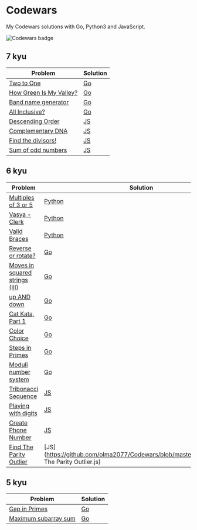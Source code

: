 # Codewars
My Codewars solutions with Go, Python3 and JavaScript.

![Codewars badge](https://www.codewars.com/users/Oleg%20Matviichuk/badges/large)

## 7 kyu

| Problem  | Solution |
| --- | --- |
| [Two to One](https://www.codewars.com/kata/5656b6906de340bd1b0000ac) | [Go](https://github.com/olma2077/Codewars/blob/master/Go/Two%20to%20One.go) |
| [How Green Is My Valley?](https://www.codewars.com/kata/56e3cd1d93c3d940e50006a4) | [Go](https://github.com/olma2077/Codewars/blob/master/Go/How%20Green%20Is%20My%20Valley.go) |
| [Band name generator](https://www.codewars.com/kata/59727ff285281a44e3000011) | [Go](https://github.com/olma2077/Codewars/blob/master/Go/Band%20name%20generator.go) |
| [All Inclusive?](https://www.codewars.com/kata/5700c9acc1555755be00027e) | [Go](https://github.com/olma2077/Codewars/blob/master/Go/All%20Inclusive.go) |
| [Descending Order](https://www.codewars.com/kata/5467e4d82edf8bbf40000155) | [JS](https://github.com/olma2077/Codewars/blob/master/JavaScript/Descending%20Order.js) |
| [Complementary DNA](https://www.codewars.com/kata/554e4a2f232cdd87d9000038) | [JS](https://github.com/olma2077/Codewars/blob/master/JavaScript/Complementary%20DNA.js) |
| [Find the divisors!](https://www.codewars.com/kata/544aed4c4a30184e960010f4) | [JS](https://github.com/olma2077/Codewars/blob/master/JavaScript/Find%20the%20divisors.js) |
| [Sum of odd numbers](https://www.codewars.com/kata/55fd2d567d94ac3bc9000064) | [JS](https://github.com/olma2077/Codewars/blob/master/JavaScript/Sum%20of%20odd%20numbers.js) |

## 6 kyu

| Problem | Solution |
| --- | --- |
| [Multiples of 3 or 5](https://www.codewars.com/kata/514b92a657cdc65150000006) | [Python](https://github.com/olma2077/Codewars/blob/master/Python3/Multiples%20of%203%20or%205.py) |
| [Vasya - Clerk](https://www.codewars.com/kata/555615a77ebc7c2c8a0000b8) | [Python](https://github.com/olma2077/Codewars/blob/master/Python3/Vasya%20-%20Clerk.py) |
| [Valid Braces](https://www.codewars.com/kata/5277c8a221e209d3f6000b56) | [Python](https://github.com/olma2077/Codewars/blob/master/Python3/Valid%20Braces.py) |
| [Reverse or rotate?](https://www.codewars.com/kata/56b5afb4ed1f6d5fb0000991) | [Go](https://github.com/olma2077/Codewars/blob/master/Go/Reverse%20or%20rotate.go) |
| [Moves in squared strings (III)](https://www.codewars.com/kata/56dbeec613c2f63be4000be6) | [Go](https://github.com/olma2077/Codewars/blob/master/Go/Moves%20in%20squared%20strings%20(III).go) |
| [up AND down](https://www.codewars.com/kata/56cac350145912e68b0006f0) | [Go](https://github.com/olma2077/Codewars/blob/master/Go/up%20AND%20down.go) |
| [Cat Kata, Part 1](https://www.codewars.com/kata/5869848f2d52095be20001d1) | [Go](https://github.com/olma2077/Codewars/blob/master/Go/Cat%20Kata%2C%20Part%201.go) |
| [Color Choice](https://www.codewars.com/kata/55be10de92aad5ef28000023) | [Go](https://github.com/olma2077/Codewars/blob/master/Go/Color%20Choice.go) |
| [Steps in Primes](https://www.codewars.com/kata/5613d06cee1e7da6d5000055) | [Go](https://github.com/olma2077/Codewars/blob/master/Go/Steps%20in%20Primes.go) |
| [Moduli number system](https://www.codewars.com/kata/54db15b003e88a6a480000b9) | [Go](https://github.com/olma2077/Codewars/blob/master/Go/Moduli%20number%20system.go) |
| [Tribonacci Sequence](https://www.codewars.com/kata/556deca17c58da83c00002db) | [JS](https://github.com/olma2077/Codewars/blob/master/JavaScript/Tribonacci%20Sequence.js) |
| [Playing with digits](https://www.codewars.com/kata/5552101f47fc5178b1000050) | [JS](https://github.com/olma2077/Codewars/blob/master/JavaScript/Playing%20with%20digits.js) |
| [Create Phone Number](https://www.codewars.com/kata/525f50e3b73515a6db000b83) | [JS](https://github.com/olma2077/Codewars/blob/master/JavaScript/Create%20Phone%20Number.js) |
| [Find The Parity Outlier](https://www.codewars.com/kata/5526fc09a1bbd946250002dc) | [JS](https://github.com/olma2077/Codewars/blob/master/JavaScript/Find The Parity Outlier.js) |

## 5 kyu

| Problem | Solution |
| --- | --- |
| [Gap in Primes](https://www.codewars.com/kata/561e9c843a2ef5a40c0000a4) | [Go](https://github.com/olma2077/Codewars/blob/master/Go/Gap%20in%20Primes.go) |
| [Maximum subarray sum](https://www.codewars.com/kata/54521e9ec8e60bc4de000d6c) | [Go](https://github.com/olma2077/Codewars/blob/master/Go/Maximum%20subarray%20sum.go) |
